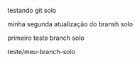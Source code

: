 testando git solo



minha segunda atualização do bransh solo

primeiro teste branch solo

teste/meu-branch-solo
